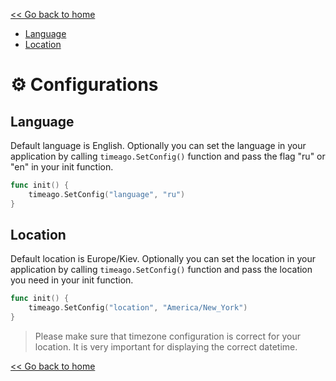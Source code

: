 [<< Go back to home](https://github.com/SerhiiCho/timeago/blob/master/README.md)

- [Language](#language)
- [Location](#location)

# ⚙️ Configurations

## Language

Default language is English. Optionally you can set the language in your application by calling `timeago.SetConfig()` function and pass the flag "ru" or "en" in your init function.

```go
func init() {
    timeago.SetConfig("language", "ru")
}
```

## Location

Default location is Europe/Kiev. Optionally you can set the location in your application by calling `timeago.SetConfig()` function and pass the location you need in your init function.

```go
func init() {
    timeago.SetConfig("location", "America/New_York")
}
```

> Please make sure that timezone configuration is correct for your location. It is very important for displaying the correct datetime.

[<< Go back to home](https://github.com/SerhiiCho/timeago/blob/master/README.md)